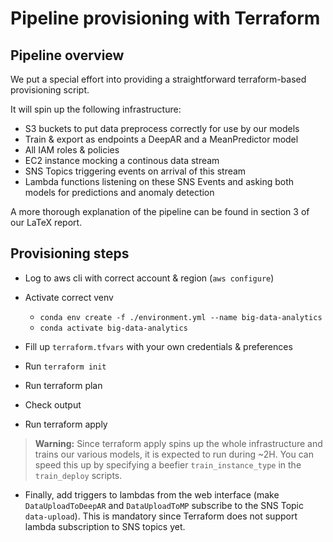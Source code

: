 
# Pipeline provisioning with Terraform
## Pipeline overview
We put a special effort into providing a straightforward terraform-based provisioning script. 

It will spin up the following infrastructure:
- S3 buckets to put data preprocess correctly for use by our models
- Train & export as endpoints a DeepAR and a MeanPredictor model
- All IAM roles & policies
- EC2 instance mocking a continous data stream
- SNS Topics triggering events on arrival of this stream 
- Lambda functions listening on these SNS Events and asking both models for predictions and anomaly detection

A more thorough explanation of the pipeline can be found in section 3 of our LaTeX report.


## Provisioning steps

- Log to aws cli with correct account & region (`aws configure`)
- Activate correct venv
    - `conda env create -f ./environment.yml --name big-data-analytics`
    -  `conda activate big-data-analytics`

- Fill up `terraform.tfvars` with your own credentials & preferences
- Run `terraform init`

- Run terraform plan
- Check output
- Run terraform apply  
>**Warning:** Since terraform apply spins up the whole infrastructure and trains our various models, it is expected to run during ~2H. You can speed this up by specifying a beefier `train_instance_type` in the `train_deploy` scripts.  

- Finally, add triggers to lambdas from the web interface (make `DataUploadToDeepAR` and `DataUploadToMP` subscribe to the SNS Topic `data-upload`). This is mandatory since Terraform does not support lambda subscription to SNS topics yet.
